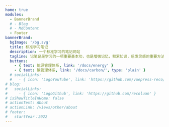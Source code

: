 ```yaml
---
home: true
modules:
  - BannerBrand
  # - Blog
  # - MdContent
  - Footer
bannerBrand:
  bgImage: '/bg.svg'
  title: 标准学习笔记
  description: 一个标准学习的笔记网站
  tagline: 记笔记是学习的⼀项重要基本功，也是增强记忆，积累知识，启发灵感的重要⽅法。“⼿抄⼀遍，胜读⼗遍”，读书如不及时做笔记，犹如⾬落⼤海没有踪迹。
  buttons:
    - { text: 能源管理体系, link: '/docs/energy' }
    - { text: 碳管理体系, link: '/docs/carbon/', type: 'plain' }
  # socialLinks:
  #   - { icon: 'LogoYouTube', link: 'https://github.com/vuepress-reco/vuepress-theme-reco' }
# blog:
#   socialLinks:
#     - { icon: 'LogoGithub', link: 'https://github.com/recoluan' }
# isShowTitleInHome: false
# actionText: About
# actionLink: /views/other/about
# footer:
#   startYear：2022
---
```



